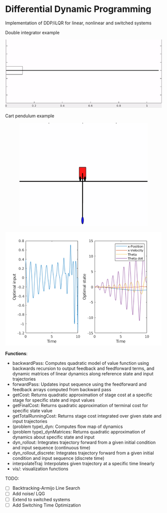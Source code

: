 # Differential Dynamic Programming
Implementation of DDP/iLQR for linear, nonlinear and switched systems



Double integrator example
<p style="text-align:center;"><img src="https://github.com/scharalambous3/ddp_switched_systems/blob/main/doubleint.gif" alt="Logo"></p>

Cart pendulum example
<p style="text-align:center;"><img src="https://github.com/scharalambous3/ddp_switched_systems/blob/main/cartpend.gif" alt="Logo"></p>
<p style="text-align:center;"><img src="https://github.com/scharalambous3/ddp_switched_systems/blob/main/stateInputCartPend.png" alt="Logo"></p>

**Functions**:
- backwardPass: Computes quadratic model of value function using backwards recursion to output feedback and feedforward terms, and dynamic matrices of linear dynamics along reference state and input trajectories
- forwardPass: Updates input sequence using the feedforward and feedback arrays computed from backward pass
- getCost: Returns quadratic approximation of stage cost at a specific stage for specific state and input values
- getFinalCost: Returns quadratic approximation of terminal cost for specific state value
- getTotalRunningCost: Returns stage cost integrated over given state and input trajectories
- (problem type)_dyn: Computes flow map of dynamics
- (problem type)_dynMatrices: Returns quadratic approximation of dynamics about specific state and input
- dyn_rollout: Integrates trajectory forward from a given initial condition and input sequence (continuous time)
- dyn_rollout_discrete: Integrates trajectory forward from a given initial condition and input sequence (discrete time)
- interpolateTraj: Interpolates given trajectory at a specific time linearly
- vis/: visualization functions

TODO:
- [ ] Backtracking-Armijo Line Search
- [ ] Add noise/ LQG
- [ ] Extend to switched systems
- [ ] Add Switching Time Optimization
